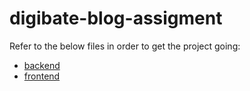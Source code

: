 # digibate-blog-assigment

Refer to the below files in order to get the project going:

- [backend](./backend/README.md)
- [frontend](./frontend/README.md)
